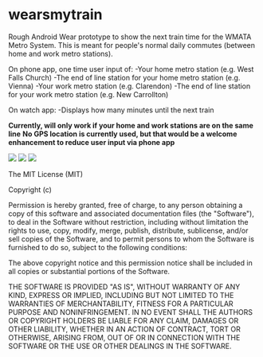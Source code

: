 wearsmytrain
============

Rough Android Wear prototype to show the next train time for the WMATA Metro System. This is meant for people's normal daily commutes (between home and work metro stations).

On phone app, one time user input of:
-Your home metro station (e.g. West Falls Church)
-The end of line station for your home metro station (e.g. Vienna)
-Your work metro station (e.g. Clarendon)
-The end of line station for your work metro station (e.g. New Carrollton)

On watch app:
-Displays how many minutes until the next train

**Currently, will only work if your home and work stations are on the same line**
**No GPS location is currently used, but that would be a welcome enhancement to reduce user input via phone app**


![](https://raw.githubusercontent.com/jaredalexander/wearsmytrain/master/motivation.png)
![](https://raw.githubusercontent.com/jaredalexander/wearsmytrain/master/settings_screen.png)
![](https://raw.githubusercontent.com/jaredalexander/wearsmytrain/master/watch_app.png)



The MIT License (MIT)

Copyright (c) <year> <copyright holders>

Permission is hereby granted, free of charge, to any person obtaining a copy
of this software and associated documentation files (the "Software"), to deal
in the Software without restriction, including without limitation the rights
to use, copy, modify, merge, publish, distribute, sublicense, and/or sell
copies of the Software, and to permit persons to whom the Software is
furnished to do so, subject to the following conditions:

The above copyright notice and this permission notice shall be included in
all copies or substantial portions of the Software.

THE SOFTWARE IS PROVIDED "AS IS", WITHOUT WARRANTY OF ANY KIND, EXPRESS OR
IMPLIED, INCLUDING BUT NOT LIMITED TO THE WARRANTIES OF MERCHANTABILITY,
FITNESS FOR A PARTICULAR PURPOSE AND NONINFRINGEMENT. IN NO EVENT SHALL THE
AUTHORS OR COPYRIGHT HOLDERS BE LIABLE FOR ANY CLAIM, DAMAGES OR OTHER
LIABILITY, WHETHER IN AN ACTION OF CONTRACT, TORT OR OTHERWISE, ARISING FROM,
OUT OF OR IN CONNECTION WITH THE SOFTWARE OR THE USE OR OTHER DEALINGS IN
THE SOFTWARE.